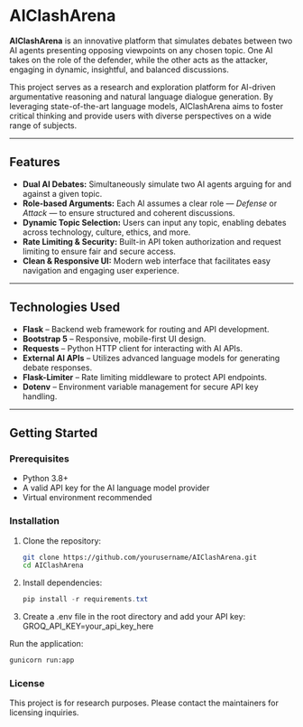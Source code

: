 # AIClashArena

**AIClashArena** is an innovative platform that simulates debates between two AI agents presenting opposing viewpoints on any chosen topic. One AI takes on the role of the defender, while the other acts as the attacker, engaging in dynamic, insightful, and balanced discussions.

This project serves as a research and exploration platform for AI-driven argumentative reasoning and natural language dialogue generation. By leveraging state-of-the-art language models, AIClashArena aims to foster critical thinking and provide users with diverse perspectives on a wide range of subjects.

---

## Features

- **Dual AI Debates:** Simultaneously simulate two AI agents arguing for and against a given topic.
- **Role-based Arguments:** Each AI assumes a clear role — *Defense* or *Attack* — to ensure structured and coherent discussions.
- **Dynamic Topic Selection:** Users can input any topic, enabling debates across technology, culture, ethics, and more.
- **Rate Limiting & Security:** Built-in API token authorization and request limiting to ensure fair and secure access.
- **Clean & Responsive UI:** Modern web interface that facilitates easy navigation and engaging user experience.

---

## Technologies Used

- **Flask** – Backend web framework for routing and API development.
- **Bootstrap 5** – Responsive, mobile-first UI design.
- **Requests** – Python HTTP client for interacting with AI APIs.
- **External AI APIs** – Utilizes advanced language models for generating debate responses.
- **Flask-Limiter** – Rate limiting middleware to protect API endpoints.
- **Dotenv** – Environment variable management for secure API key handling.

---

## Getting Started

### Prerequisites

- Python 3.8+
- A valid API key for the AI language model provider
- Virtual environment recommended

### Installation

1. Clone the repository:
   ```bash
   git clone https://github.com/yourusername/AIClashArena.git
   cd AIClashArena
   ```
2. Install dependencies:
   ```powershell
   pip install -r requirements.txt
   ```

3. Create a .env file in the root directory and add your API key:
    GROQ_API_KEY=your_api_key_here

Run the application:
```bash
gunicorn run:app
```

### License
This project is for research purposes. Please contact the maintainers for licensing inquiries.
